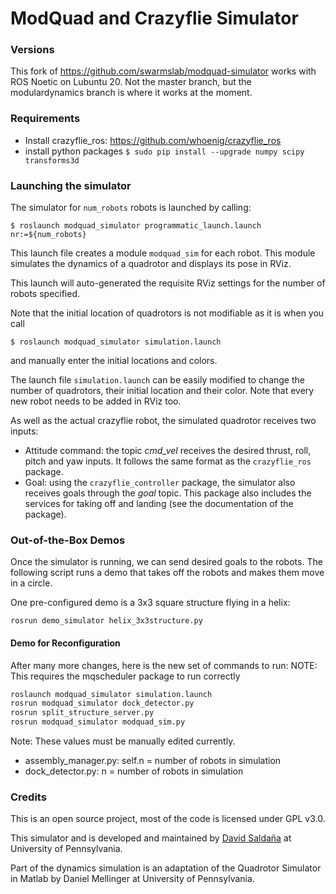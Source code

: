 # ModQuad and Crazyflie Simulator

### Versions
This fork of https://github.com/swarmslab/modquad-simulator works with ROS
Noetic on Lubuntu 20. Not the master branch, but the modulardynamics
branch is where it works at the moment.

### Requirements
* Install crazyflie_ros: https://github.com/whoenig/crazyflie_ros
* install python packages `$ sudo pip install --upgrade numpy scipy transforms3d`

### Launching the simulator
The simulator for ```num_robots``` robots is launched by calling:
```
$ roslaunch modquad_simulator programmatic_launch.launch nr:=${num_robots}
```
This launch file creates a module `modquad_sim` for each robot. This module
simulates the dynamics of a quadrotor and displays its pose in RViz.

This launch will auto-generated the requisite RViz settings for the number of
robots specified.

Note that the initial location of quadrotors is not modifiable as it is when you
call
```
$ roslaunch modquad_simulator simulation.launch
```
and manually enter the initial locations and colors.

The launch file `simulation.launch` can be easily modified to change the number
of quadrotors, their initial location and their color. Note that every new robot
needs to be added in RViz too.

As well as the actual crazyflie robot, the simulated quadrotor receives two inputs:
* Attitude command: the topic _cmd_vel_ receives the desired thrust, roll, pitch
  and yaw inputs. It follows the same format as the `crazyflie_ros `package.
* Goal: using the `crazyflie_controller` package, the simulator also receives
  goals through the _goal_ topic. This package also includes the services for
  taking off and landing (see the documentation of the package). 

### Out-of-the-Box Demos
Once the simulator is running, we can send desired goals to the robots.  The
following script runs a demo that takes off the robots and makes them move in a
circle.

One pre-configured demo is a 3x3 square structure flying in a helix:
```
rosrun demo_simulator helix_3x3structure.py
```

#### Demo for Reconfiguration
After many more changes, here is the new set of commands to run:
NOTE: This requires the mqscheduler package to run correctly
```zsh
roslaunch modquad_simulator simulation.launch
rosrun modquad_simulator dock_detector.py
rosrun split_structure_server.py
rosrun modquad_simulator modquad_sim.py
```
Note: These values must be manually edited currently.
* assembly_manager.py: self.n = number of robots in simulation
* dock_detector.py: n = number of robots in simulation

### Credits
This is an open source project, most of the code is licensed under GPL v3.0.

This simulator and is developed and maintained by [David Saldaña](http://davidsaldana.co/) at University of Pennsylvania.

Part of the dynamics simulation is an adaptation of the Quadrotor Simulator in Matlab by Daniel Mellinger at University of Pennsylvania.

